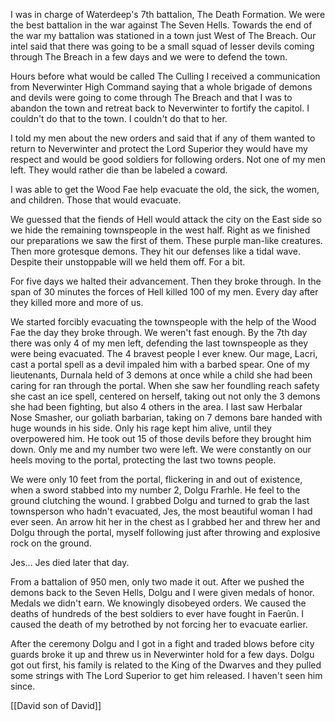 I was in charge of Waterdeep's 7th battalion, The Death Formation. We were the best battalion in the war against The Seven Hells. Towards the end of the war my battalion was stationed in a town just West of The Breach. Our intel said that there was going to be a small squad of lesser devils coming through The Breach in a few days and we were to defend the town.

Hours before what would be called The Culling I received a communication from Neverwinter High Command saying that a whole brigade of demons and devils were going to come through The Breach and that I was to abandon the town and retreat back to Neverwinter to fortify the capitol. I couldn't do that to the town. I couldn't do that to her.

I told my men about the new orders and said that if any of them wanted to return to Neverwinter and protect the Lord Superior they would have my respect and would be good soldiers for following orders. Not one of my men left. They would rather die than be labeled a coward.

I was able to get the Wood Fae help evacuate the old, the sick, the women, and children. Those that would evacuate.

We guessed that the fiends of Hell would attack the city on the East side so we hide the remaining townspeople in the west half. Right as we finished our preparations we saw the first of them. These purple man-like creatures. Then more grotesque demons. They hit our defenses like a tidal wave. Despite their unstoppable will we held them off. For a bit.

For five days we halted their advancement. Then they broke through. In the span of 30 minutes the forces of Hell killed 100 of my men. Every day after they killed more and more of us. 

We started forcibly evacuating the townspeople with the help of the Wood Fae the day they broke through. We weren't fast enough. By the 7th day there was only 4 of my men left, defending the last townspeople as they were being evacuated. The 4 bravest people I ever knew. Our mage, Lacri, cast a portal spell as a devil impaled him with a barbed spear. One of my lieutenants, Durnala held of 3 demons at once while a child she had been caring for ran through the portal. When she saw her foundling reach safety she cast an ice spell, centered on herself, taking out not only the 3 demons she had been fighting, but also 4 others in the area. I last saw Herbalar Nose Smasher, our goliath barbarian, taking on 7 demons bare handed with huge wounds in his side. Only his rage kept him alive, until they overpowered him. He took out 15 of those devils before they brought him down. Only me and my number two were left. We were constantly on our heels moving to the portal, protecting the last two towns people. 

We were only 10 feet from the portal, flickering in and out of existence, when a sword stabbed into my number 2, Dolgu Frarhle. He feel to the ground clutching the wound. I grabbed Dolgu and turned to grab the last townsperson who hadn't evacuated, Jes, the most beautiful woman I had ever seen. An arrow hit her in the chest as I grabbed her and threw her and Dolgu through the portal, myself following just after throwing and explosive rock on the ground.

Jes... Jes died later that day.

From a battalion of 950 men, only two made it out. After we pushed the demons back to the Seven Hells, Dolgu and I were given medals of honor. Medals we didn't earn. We knowingly disobeyed orders. We caused the deaths of hundreds of the best soldiers to ever have fought in Faerûn. I caused the death of my betrothed by not forcing her to evacuate earlier.

After the ceremony Dolgu and I got in a fight and traded blows before city guards broke it up and threw us in Neverwinter hold for a few days. Dolgu got out first, his family is related to the King of the Dwarves and they pulled some strings with The Lord Superior to get him released. I haven't seen him since.

[[David son of David]]
